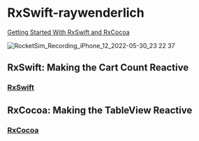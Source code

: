 # RxSwift-raywenderlich
[Getting Started With RxSwift and RxCocoa](https://www.raywenderlich.com/1228891-getting-started-with-rxswift-and-rxcocoa)

![RocketSim_Recording_iPhone_12_2022-05-30_23 22 37](https://user-images.githubusercontent.com/47273077/171011889-755d93be-e440-40e5-960a-41f4bf7b7ed7.gif)

## RxSwift: Making the Cart Count Reactive
### [RxSwift](https://github.com/YamamotoDesu/RxSwift-raywenderlich/compare/main...RxSwift)


## RxCocoa: Making the TableView Reactive
### [RxCocoa](https://github.com/YamamotoDesu/RxSwift-raywenderlich/compare/RxSwift...RxCocoa)
